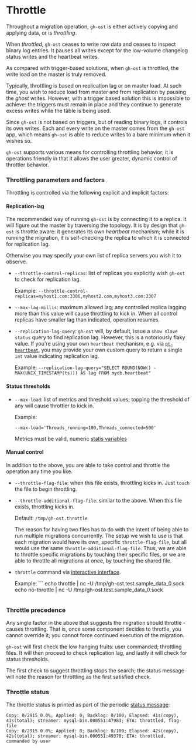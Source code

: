 # Throttle

Throughout a migration operation, `gh-ost` is either actively copying and applying data, or is _throttling_.

When _throttled_, `gh-ost` ceases to write row data and ceases to inspect binary log entries. It pauses all writes except for the low-volume changelog status writes and the heartbeat writes.

As compared with trigger-based solutions, when `gh-ost` is throttled, the write load on the master is truly removed.

Typically, throttling is based on replication lag or on master load. At such time, you wish to reduce load from master and from replication by pausing the _ghost_ writes. However, with a trigger based solution this is impossible to achieve: the triggers must remain in place and they continue to generate excess writes while the table is being used.

Since `gh-ost` is not based on triggers, but of reading binary logs, it controls its own writes. Each and every write on the master comes from the `gh-ost` app, which means `gh-ost` is able to reduce writes to a bare minimum when it wishes so.

`gh-ost` supports various means for controlling throttling behavior; it is operations friendly in that it allows the user greater, dynamic control of throttler behavior.

### Throttling parameters and factors

Throttling is controlled via the following explicit and implicit factors:

#### Replication-lag

The recommended way of running `gh-ost` is by connecting it to a replica. It will figure out the master by traversing the topology. It is by design that `gh-ost` is throttle aware: it generates its own _heartbeat_ mechanism; while it is running the migration, it is self-checking the replica to which it is connected for replication lag.

Otherwise you may specify your own list of replica servers you wish it to observe.

- `--throttle-control-replicas`: list of replicas you explicitly wish `gh-ost` to check for replication lag.

  Example: `--throttle-control-replicas=myhost1.com:3306,myhost2.com,myhost3.com:3307`

- `--max-lag-millis`: maximum allowed lag; any controlled replica lagging more than this value will cause throttling to kick in. When all control replicas have smaller lag than indicated, operation resumes.

- `--replication-lag-query`: `gh-ost` will, by default, issue a `show slave status` query to find replication lag. However, this is a notoriously flaky value. If you're using your own `heartbeat` mechanism, e.g. via [`pt-heartbeat`](https://www.percona.com/doc/percona-toolkit/2.2/pt-heartbeat.html), you may provide your own custom query to return a single `int` value indicating replication lag.

  Example: `--replication-lag-query="SELECT ROUND(NOW() - MAX(UNIX_TIMESTAMP(ts))) AS lag FROM mydb.heartbeat"`

#### Status thresholds

- `--max-load`: list of metrics and threshold values; topping the threshold of any will cause throttler to kick in.

  Example:

  `--max-load='Threads_running=100,Threads_connected=500'`

  Metrics must be valid, numeric [statis variables](http://dev.mysql.com/doc/refman/5.6/en/server-status-variables.html)

#### Manual control

In addition to the above, you are able to take control and throttle the operation any time you like.

- `--throttle-flag-file`: when this file exists, throttling kicks in. Just `touch` the file to begin throttling.

- `--throttle-additional-flag-file`: similar to the above. When this file exists, throttling kicks in.

  Default: `/tmp/gh-ost.throttle`

  The reason for having two files has to do with the intent of being able to run multiple migrations concurrently.
  The setup we wish to use is that each migration would have its own, specific `throttle-flag-file`, but all would use the same `throttle-additional-flag-file`. Thus, we are able to throttle specific migrations by touching their specific files, or we are able to throttle all migrations at once, by touching the shared file.

- `throttle` command via [interactive interface](interactive-commands.md).

  Example: ```
    echo throttle | nc -U /tmp/gh-ost.test.sample_data_0.sock
    echo no-throttle | nc -U /tmp/gh-ost.test.sample_data_0.sock
  ```

### Throttle precedence

Any single factor in the above that suggests the migration should throttle - causes throttling. That is, once some component decides to throttle, you cannot override it; you cannot force continued execution of the migration.

`gh-ost` will first check the low hanging fruits: user commanded; throttling files. It will then proceed to check replication lag, and lastly it will check for status thresholds.

The first check to suggest throttling stops the search; the status message will note the reason for throttling as the first satisfied check.

### Throttle status

The throttle status is printed as part of the periodic [status message](understanding-output.md):
```
Copy: 0/2915 0.0%; Applied: 0; Backlog: 0/100; Elapsed: 41s(copy), 41s(total); streamer: mysql-bin.000551:47983; ETA: throttled, flag-file
Copy: 0/2915 0.0%; Applied: 0; Backlog: 0/100; Elapsed: 42s(copy), 42s(total); streamer: mysql-bin.000551:49370; ETA: throttled, commanded by user
```
